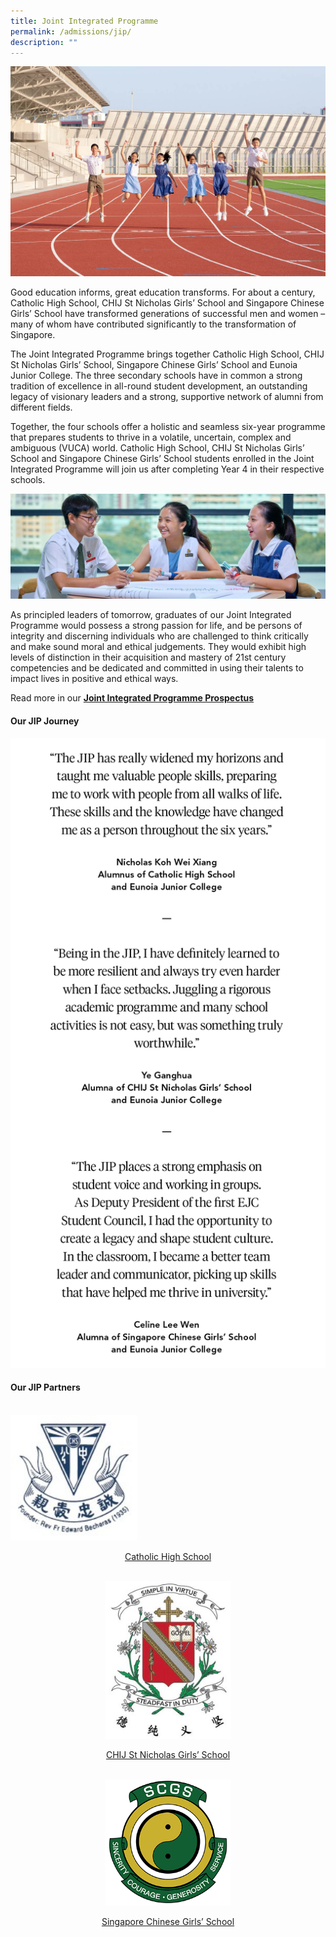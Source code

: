 ```yaml
---
title: Joint Integrated Programme
permalink: /admissions/jip/
description: ""
---
```

![JIP](/images/jip%20family.jpg)

Good education informs, great education transforms. For about a century, Catholic High School, CHIJ St Nicholas Girls’ School and Singapore Chinese Girls’ School have transformed generations of successful men and women – many of whom have contributed significantly to the transformation of Singapore.

The Joint Integrated Programme brings together Catholic High School, CHIJ St Nicholas Girls’ School, Singapore Chinese Girls’ School and Eunoia Junior College. The three secondary schools have in common a strong tradition of excellence in all-round student development, an outstanding legacy of visionary leaders and a strong, supportive network of alumni from different fields.

Together, the four schools offer a holistic and seamless six-year programme that prepares students to thrive in a volatile, uncertain, complex and ambiguous (VUCA) world. Catholic High School, CHIJ St Nicholas Girls’ School and Singapore Chinese Girls’ School students enrolled in the Joint Integrated Programme will join us after completing Year 4 in their respective schools.

![](/images/JIP%202.jpg)

As principled leaders of tomorrow, graduates of our Joint Integrated Programme would possess a strong passion for life, and be persons of integrity and discerning individuals who are challenged to think critically and make sound moral and ethical judgements. They would exhibit high levels of distinction in their acquisition and mastery of 21st century competencies and be dedicated and committed in using their talents to impact lives in positive and ethical ways.

	
Read more in our [**Joint Integrated Programme Prospectus**](https://issuu.com/eunoiajc/docs/jip_prospectus_2020)


#### **Our JIP Journey**

![](/images/jip_journey_1.png)

#### **Our JIP Partners**

<br>

<img src="/images/CHS2S.jpg" style="width:40%">

<center>

[Catholic High School](https://catholichigh.moe.edu.sg/)

<br>

<img src="/images/SNGS2R.jpg" style="width:40%">

<center>

[CHIJ St Nicholas Girls’ School](https://chijstnicholasgirls.moe.edu.sg/)

<br>

<img src="/images/scgs_s.png" style="width:40%">

<center>

[Singapore Chinese Girls’ School](https://scgs.moe.edu.sg/)
</center></center></center>